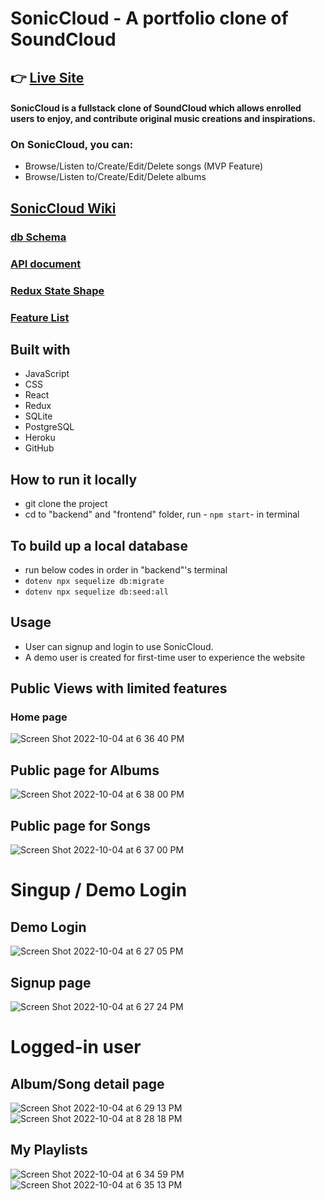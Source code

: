 # SonicCloud - A portfolio clone of SoundCloud

## 👉 [Live Site](https://soniccloud.herokuapp.com/)

#### SonicCloud is a fullstack clone of SoundCloud which allows enrolled users to enjoy, and contribute original music creations and inspirations.
### On SonicCloud, you can:
* Browse/Listen to/Create/Edit/Delete songs (MVP Feature)
* Browse/Listen to/Create/Edit/Delete albums

## [SonicCloud Wiki](https://github.com/alice886/SonicCloud/wiki)
### [db Schema](https://github.com/alice886/authenticate-me-SonicCloud/wiki/db-Schema)
### [API document](https://github.com/alice886/SonicCloud/wiki/API-document)
### [Redux State Shape](https://github.com/alice886/authenticate-me-SonicCloud/wiki/Redux-State-Shape)
### [Feature List](https://github.com/alice886/authenticate-me-SonicCloud/wiki/Features-List)

## Built with
* JavaScript
* CSS
* React
* Redux
* SQLite
* PostgreSQL
* Heroku
* GitHub

## How to run it locally
  * git clone the project
  * cd to "backend" and "frontend" folder, run - ``` npm start ```- in terminal
## To build up a local database
* run below codes in order in "backend"'s terminal
* ``` dotenv npx sequelize db:migrate ```
* ``` dotenv npx sequelize db:seed:all ```

## Usage
* User can signup and login to use SonicCloud.
* A demo user is created for first-time user to experience the website

## Public Views with limited features
### Home page
![Screen Shot 2022-10-04 at 6 36 40 PM](https://user-images.githubusercontent.com/93701088/193960806-96f05a65-d959-47a3-a22b-4b545ac4273d.png)


## Public page for Albums
![Screen Shot 2022-10-04 at 6 38 00 PM](https://user-images.githubusercontent.com/93701088/193960876-06915eab-1854-4304-ad5b-f4444da8e515.png)



## Public page for Songs
![Screen Shot 2022-10-04 at 6 37 00 PM](https://user-images.githubusercontent.com/93701088/193960816-81f2e6d7-b292-4a26-a976-704604221897.png)



# Singup / Demo Login
## Demo Login
![Screen Shot 2022-10-04 at 6 27 05 PM](https://user-images.githubusercontent.com/93701088/193959918-471e1ee3-e4e1-4c24-8314-6853bc9aec9b.png)



## Signup page
![Screen Shot 2022-10-04 at 6 27 24 PM](https://user-images.githubusercontent.com/93701088/193959807-ddd02a3f-e595-4576-a0d9-ed69970a07ea.png)


# Logged-in user
## Album/Song detail page
![Screen Shot 2022-10-04 at 6 29 13 PM](https://user-images.githubusercontent.com/93701088/193960275-6ca59518-e1f7-4b7a-a68f-e68ea576c3ec.png)
![Screen Shot 2022-10-04 at 8 28 18 PM](https://user-images.githubusercontent.com/93701088/193975280-811dc4ab-44dd-45f8-9278-7c11d2a77b58.png)


## My Playlists
![Screen Shot 2022-10-04 at 6 34 59 PM](https://user-images.githubusercontent.com/93701088/193960637-f211ca07-50c5-4608-886f-095c01b9d41e.png)
![Screen Shot 2022-10-04 at 6 35 13 PM](https://user-images.githubusercontent.com/93701088/193960652-2068d72a-fff6-432a-8c69-d433bd2d7c3c.png)





